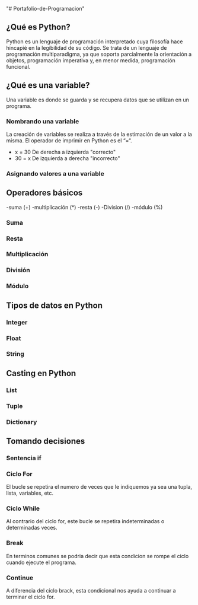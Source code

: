 "# Portafolio-de-Programacion" 
## ¿Qué es Python?
Python es un lenguaje de programación interpretado cuya filosofía hace hincapié en la legibilidad de su código. Se trata de un lenguaje de programación multiparadigma, ya que soporta parcialmente la orientación a objetos, programación imperativa y, en menor medida, programación funcional.
## ¿Qué es una variable?
Una variable es donde se guarda y se recupera datos que se utilizan en un programa.
### Nombrando una variable
La creación de variables se realiza a través de la estimación de un valor a la misma. El operador de imprimir en Python es el “=“.
- x = 30
De derecha a izquierda
"correcto"
- 30 = x
De izquierda a derecha
"incorrecto"

### Asignando valores a una variable

## Operadores básicos
-suma (+)
-multiplicación (*)
-resta (-)
-Division (/)
-módulo (%)

### Suma

### Resta

### Multiplicación

### División

### Módulo

## Tipos de datos en Python

### Integer

### Float

### String

## Casting en Python

### List

### Tuple

### Dictionary

## Tomando decisiones

### Sentencia if

### Ciclo For
El bucle se repetira el numero de veces que le indiquemos ya sea una tupla, lista, variables, etc.
### Ciclo While
Al contrario del ciclo for, este bucle se repetira indeterminadas o determinadas veces.
### Break
En terminos comunes se podria decir que esta condicion se rompe el ciclo cuando ejecute el programa.
### Continue
A diferencia del ciclo  brack, esta condicional nos ayuda a continuar a terminar el ciclo for.
